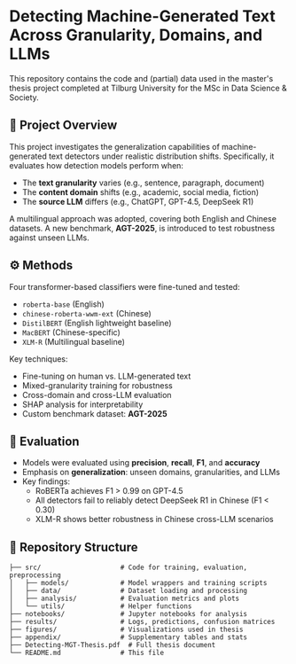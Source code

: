 # Detecting Machine-Generated Text Across Granularity, Domains, and LLMs

This repository contains the code and (partial) data used in the master's thesis project completed at Tilburg University for the MSc in Data Science & Society.

## 📘 Project Overview

This project investigates the generalization capabilities of machine-generated text detectors under realistic distribution shifts. Specifically, it evaluates how detection models perform when:

- The **text granularity** varies (e.g., sentence, paragraph, document)
- The **content domain** shifts (e.g., academic, social media, fiction)
- The **source LLM** differs (e.g., ChatGPT, GPT-4.5, DeepSeek R1)

A multilingual approach was adopted, covering both English and Chinese datasets. A new benchmark, **AGT-2025**, is introduced to test robustness against unseen LLMs.

## ⚙️ Methods

Four transformer-based classifiers were fine-tuned and tested:

- `roberta-base` (English)
- `chinese-roberta-wwm-ext` (Chinese)
- `DistilBERT` (English lightweight baseline)
- `MacBERT` (Chinese-specific)
- `XLM-R` (Multilingual baseline)

Key techniques:

- Fine-tuning on human vs. LLM-generated text
- Mixed-granularity training for robustness
- Cross-domain and cross-LLM evaluation
- SHAP analysis for interpretability
- Custom benchmark dataset: **AGT-2025**

## 🧪 Evaluation

- Models were evaluated using **precision**, **recall**, **F1**, and **accuracy**
- Emphasis on **generalization**: unseen domains, granularities, and LLMs
- Key findings:
  - RoBERTa achieves F1 > 0.99 on GPT-4.5
  - All detectors fail to reliably detect DeepSeek R1 in Chinese (F1 < 0.30)
  - XLM-R shows better robustness in Chinese cross-LLM scenarios

## 📁 Repository Structure

```plaintext
├── src/                    # Code for training, evaluation, preprocessing
│   ├── models/             # Model wrappers and training scripts
│   ├── data/               # Dataset loading and processing
│   ├── analysis/           # Evaluation metrics and plots
│   └── utils/              # Helper functions
├── notebooks/              # Jupyter notebooks for analysis
├── results/                # Logs, predictions, confusion matrices
├── figures/                # Visualizations used in thesis
├── appendix/               # Supplementary tables and stats
├── Detecting-MGT-Thesis.pdf  # Full thesis document
└── README.md               # This file
